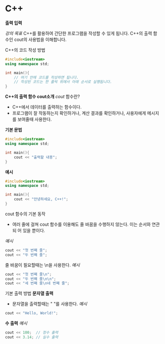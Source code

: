 # C++
**출력 입력**

*강의 목표*
C++를 활용하여 간단한 프로그램을 작성할 수 있게 됩니다.
C++의 출력 함수인 cout의 사용법을 이해합니다.

C++의 코드 작성 방법
```c++
#include<iostream>
using namespace std;

int main(){
    // 여기 안에 코드를 작성하면 됩니다.
    // 작성된 코드는 한 줄씩 위에서 아래 순서로 실행됩니다.
}
```

**C++의 출력 함수 cout소개**
*cout* 함수란?
- C++에서 데이터를 출력하는 함수이다.
- 프로그램이 잘 작동하는지 확인하거나, 계산 결과를 확인하거나, 사용자에게 메시지를 보여줄때 사용한다.

**기본 문법**
```C++
#include<iostream>
using namespace std;

int main(){
    cout << "출력할 내용";
}
```
**예시**
```C++
#include<iostream>
using namespace std;

int main(){
    cout << "안녕하세요, C++!";
}
```

cout 함수의 기본 동작
- 여러 줄에 걸쳐 cout 함수를 이용해도 줄 바꿈을 수행하지 않는다. 이는 순서와 연관되 어 있을 뿐이다.

*예시*
```C++
cout << "첫 번째 줄";
cout << "두 번째 줄";
```

줄 바꿈이 필요할때는 \n을 사용한다.
*예시*
```c++
cout << "첫 번째 줄\n";
cout << "두 번째 줄\n\n";
cout << "세 번째 줄\n네 번째 줄";
```

기본 출력 방법
**문자열 출력**
- 문자열을 출력할때는 " "를 사용한다.
*예시*
```c++
cout << "Hello, World!";
```

**수 출력**
*예시*
```c++
cout << 100;  // 정수 출력
cout << 3.14; // 실수 출력
```
